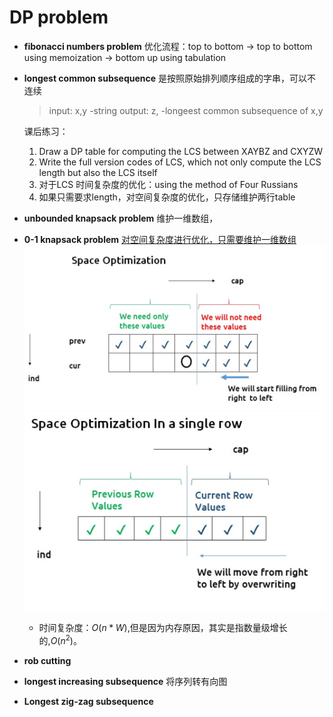 # DP problem
- **fibonacci numbers problem**
  优化流程：top to bottom $\rightarrow$ top to bottom using memoization $\rightarrow$ bottom up using tabulation 
- **longest common subsequence**
  是按照原始排列顺序组成的字串，可以不连续
    >input: x,y -string
    >output: z, -longeest common subsequence of x,y
  
  课后练习：
    1. Draw a DP table for computing the LCS between XAYBZ and CXYZW
    1. Write the full version codes of LCS, which not only compute the LCS length but also the LCS itself
    2. 对于LCS 时间复杂度的优化：using the method of Four Russians
    3. 如果只需要求length，对空间复杂度的优化，只存储维护两行table
- **unbounded knapsack problem**
  维护一维数组，
- **0-1 knapsack problem**
  [对空间复杂度进行优化，只需要维护一维数组](https://takeuforward.org/data-structure/0-1-knapsack-dp-19/)
  ![alt text](pic/prev_cur.png)
  ![alt text](pic/space_opt.png)  
  - 时间复杂度：$O(n*W)$,但是因为内存原因，其实是指数量级增长的,$O(n^2)$。

- **rob cutting**

- **longest increasing subsequence**
  将序列转有向图
- **Longest zig-zag subsequence**
  

